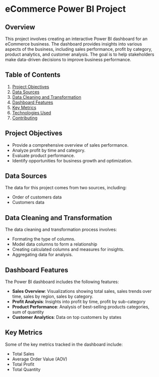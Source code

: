 # eCommerce Power BI Project

## Overview

This project involves creating an interactive Power BI dashboard for an eCommerce business. The dashboard provides insights into various aspects of the business, including sales performance, profit by category, product analytics, and customer analysis. The goal is to help stakeholders make data-driven decisions to improve business performance.

## Table of Contents

1. [Project Objectives](#project-objectives)
2. [Data Sources](#data-sources)
3. [Data Cleaning and Transformation](#data-cleaning-and-transformation)
4. [Dashboard Features](#dashboard-features)
5. [Key Metrics](#key-metrics)
6. [Technologies Used](#technologies-used)
7. [Contributing](#contributing)

## Project Objectives

- Provide a comprehensive overview of sales performance.
- Analyze profit by time and category.
- Evaluate product performance.
- Identify opportunities for business growth and optimization.

## Data Sources

The data for this project comes from two sources, including:

- Order of customers data
- Customers data

## Data Cleaning and Transformation

The data cleaning and transformation process involves:

- Formating the type of columns.
- Model data columns to form a relationship
- Creating calculated columns and measures for insights.
- Aggregating data for analysis.

## Dashboard Features

The Power BI dashboard includes the following features:

- **Sales Overview**: Visualizations showing total sales, sales trends over time, sales by region, sales by category.
- **Profit Analysis**: Insights into profit by time, profit by sub-category
- **Product Performance**: Analysis of best-selling products categories, sum of quantity
- **Customer Analytics**: Data on top customers by states

## Key Metrics

Some of the key metrics tracked in the dashboard include:

- Total Sales
- Average Order Value (AOV)
- Total Profit
- Total Quantity

